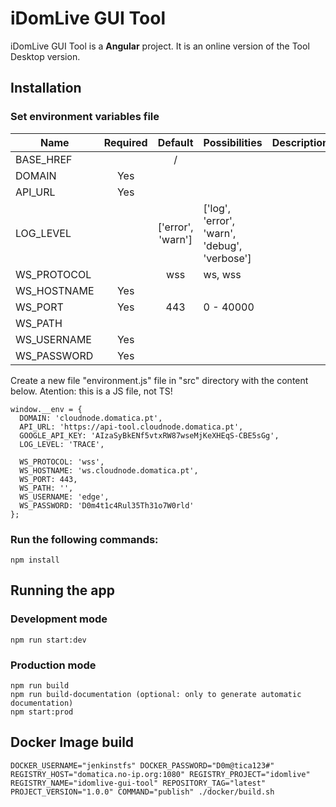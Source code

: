 # iDomLive GUI Tool
iDomLive GUI Tool is a **Angular** project. It is an online version of the Tool Desktop version.

## Installation

### Set environment variables file
| Name        | Required |      Default      | Possibilities                                | Description |
| ----------- | :------: | :---------------: | -------------------------------------------- | ----------- |
| BASE_HREF   |          |         /         |                                              |             |
| DOMAIN      |   Yes    |                   |                                              |             |
| API_URL     |   Yes    |                   |                                              |             |
| LOG_LEVEL   |          | ['error', 'warn'] | ['log', 'error', 'warn', 'debug', 'verbose'] |             |
| WS_PROTOCOL |          |        wss        | ws, wss                                      |             |
| WS_HOSTNAME |   Yes    |                   |                                              |             |
| WS_PORT     |   Yes    |        443        | 0 - 40000                                    |             |
| WS_PATH     |          |                   |                                              |             |
| WS_USERNAME |   Yes    |                   |                                              |             |
| WS_PASSWORD |   Yes    |                   |                                              |             |

Create a new file "environment.js" file in "src" directory with the content below. Atention: this is a JS file, not TS!
```
window.__env = {
  DOMAIN: 'cloudnode.domatica.pt',
  API_URL: 'https://api-tool.cloudnode.domatica.pt',
  GOOGLE_API_KEY: 'AIzaSyBkENf5vtxRW87wseMjKeXHEqS-CBE5sGg',
  LOG_LEVEL: 'TRACE',

  WS_PROTOCOL: 'wss',
  WS_HOSTNAME: 'ws.cloudnode.domatica.pt',
  WS_PORT: 443,
  WS_PATH: '',
  WS_USERNAME: 'edge',
  WS_PASSWORD: 'D0m4t1c4Rul35Th31o7W0rld'
};
```

### Run the following commands:
```
npm install
```

## Running the app
### Development mode
```
npm run start:dev
```

### Production mode
```
npm run build
npm run build-documentation (optional: only to generate automatic documentation)
npm start:prod
```

## Docker Image build
```
DOCKER_USERNAME="jenkinstfs" DOCKER_PASSWORD="D0m@tica123#" REGISTRY_HOST="domatica.no-ip.org:1080" REGISTRY_PROJECT="idomlive" REGISTRY_NAME="idomlive-gui-tool" REPOSITORY_TAG="latest" PROJECT_VERSION="1.0.0" COMMAND="publish" ./docker/build.sh
```